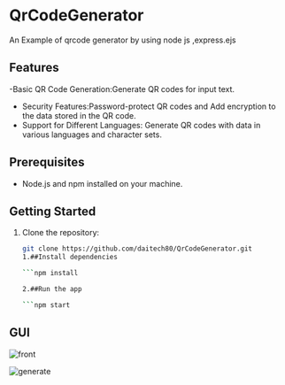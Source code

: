 ﻿# QrCodeGenerator


An Example of qrcode generator  by using node js ,express.ejs 



## Features
-Basic QR Code Generation:Generate QR codes for input text.
- Security Features:Password-protect QR codes and Add encryption to the data stored in the QR code.
- Support for Different Languages: Generate QR codes with data in various languages and character sets.


## Prerequisites

- Node.js and npm installed on your machine.


## Getting Started

1. Clone the repository:  

   ```bash
   git clone https://github.com/daitech80/QrCodeGenerator.git
   1.##Install dependencies
   
   ```npm install

   2.##Run the app
   
   ```npm start

   
## GUI

![front](https://github.com/user-attachments/assets/3a744a18-4fec-4ea8-8e4b-9edeb629e835)

![generate](https://github.com/user-attachments/assets/1f47600d-a3b5-4b5c-a10b-afe656e9ac61)


